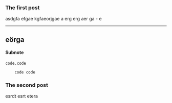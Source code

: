 ### The first post

 asdgfa efgae kgfaeorjgae a
 erg
  erg
  aer
  ga - e

  ---
  eörga
---
  #### Subnote

  `code.code`

        code code

### The second post

esrdt
esrt
etera